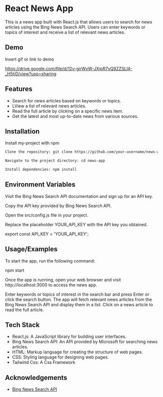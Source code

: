 # React News App

This is a news app built with React.js that allows users to search for news articles using the Bing News Search API. Users can enter keywords or topics of interest and receive a list of relevant news articles.

## Demo

Insert gif or link to demo

https://drive.google.com/file/d/12v-girWvW-JXipR7vQ9ZZSLl4-_H5tjD/view?usp=sharing

## Features

- Search for news articles based on keywords or topics.
- LView a list of relevant news articles.
- Read the full article by clicking on a specific news item.
- Get the latest and most up-to-date news from various sources.

## Installation

Install my-project with npm

```bash
Clone the repository: git clone https://github.com/your-username/news-app.git

Navigate to the project directory: cd news-app

Install dependencies: npm install
```

## Environment Variables

Visit the Bing News Search API documentation and sign up for an API key.

Copy the API key provided by Bing News Search API.

Open the src/config.js file in your project.

Replace the placeholder YOUR_API_KEY with the API key you obtained.

export const API_KEY = 'YOUR_API_KEY';

## Usage/Examples

To start the app, run the following command:

npm start

Once the app is running, open your web browser and visit http://localhost:3000 to access the news app.

Enter keywords or topics of interest in the search bar and press Enter or click the search button. The app will fetch relevant news articles from the Bing News Search API and display them in a list. Click on a news article to read the full article.

## Tech Stack

- React.js: A JavaScript library for building user interfaces.
- Bing News Search API: An API provided by Microsoft for searching news articles.
- HTML: Markup language for creating the structure of web pages.
- CSS: Styling language for designing web pages.
- Tailwind Css: A Css Framework

## Acknowledgements

- [Bing News Search API](https://www.microsoft.com/en-us/bing/apis/bing-news-search-api)
